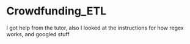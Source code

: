 # Crowdfunding_ETL
I got help from the tutor, also I looked at the instructions for how regex works, and googled stuff
